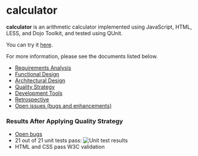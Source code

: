 # calculator

**calculator** is an arithmetic calculator implemented using JavaScript, HTML, LESS, and Dojo Toolkit, and tested using QUnit.

You can try it [here](http://dl.dropboxusercontent.com/u/1085829/calculator-master/src/calculator.html).

For more information, please see the documents listed below.

- [Requirements Analysis](https://github.com/andrewaliu/calculator/wiki/Requirements-Analysis)
- [Functional Design](https://github.com/andrewaliu/calculator/wiki/Functional-Design)
- [Architectural Design](https://github.com/andrewaliu/calculator/wiki/Architectural-Design)
- [Quality Strategy](https://github.com/andrewaliu/calculator/wiki/Quality-Strategy)
- [Development Tools](https://github.com/andrewaliu/calculator/wiki/Development-Tools-and-Processes)
- [Retrospective](https://github.com/andrewaliu/calculator/wiki/Retrospective)
- [Open issues (bugs and enhancements)](https://github.com/andrewaliu/calculator/issues?labels=&page=1&state=open)

### Results After Applying Quality Strategy

- [Open bugs](https://github.com/andrewaliu/calculator/issues?labels=bug&page=1&state=open)
- 21 out of 21 unit tests pass: ![Unit test results](https://dl.dropboxusercontent.com/u/1085829/calculator/unitTestResults.png)
- HTML and CSS pass W3C validation
